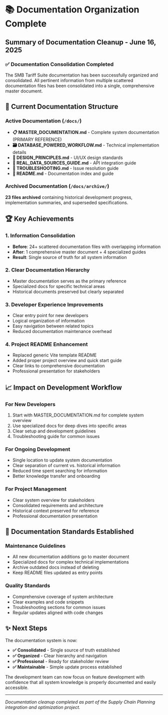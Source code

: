 # 📚 Documentation Organization Complete

## Summary of Documentation Cleanup - June 16, 2025

### ✅ Documentation Consolidation Completed

The SMB Tariff Suite documentation has been successfully organized and consolidated. All pertinent information from multiple scattered documentation files has been consolidated into a single, comprehensive master document.

## 📁 Current Documentation Structure

### Active Documentation (`/docs/`)

- **📋 MASTER_DOCUMENTATION.md** - Complete system documentation (PRIMARY REFERENCE)
- **🗃️ DATABASE_POWERED_WORKFLOW.md** - Technical implementation details
- **🎨 DESIGN_PRINCIPLES.md** - UI/UX design standards
- **🔌 REAL_DATA_SOURCES_GUIDE.md** - API integration guide
- **🔧 TROUBLESHOOTING.md** - Issue resolution guide
- **📖 README.md** - Documentation index and guide

### Archived Documentation (`/docs/archive/`)

**23 files archived** containing historical development progress, implementation summaries, and superseded specifications.

## 🏆 Key Achievements

### 1. Information Consolidation

- **Before**: 24+ scattered documentation files with overlapping information
- **After**: 1 comprehensive master document + 4 specialized guides
- **Result**: Single source of truth for all system information

### 2. Clear Documentation Hierarchy

- Master documentation serves as the primary reference
- Specialized docs for specific technical areas
- Historical documents preserved but clearly separated

### 3. Developer Experience Improvements

- Clear entry point for new developers
- Logical organization of information
- Easy navigation between related topics
- Reduced documentation maintenance overhead

### 4. Project README Enhancement

- Replaced generic Vite template README
- Added proper project overview and quick start guide
- Clear links to comprehensive documentation
- Professional presentation for stakeholders

## 📈 Impact on Development Workflow

### For New Developers

1. Start with MASTER_DOCUMENTATION.md for complete system overview
2. Use specialized docs for deep dives into specific areas
3. Clear setup and development guidelines
4. Troubleshooting guide for common issues

### For Ongoing Development

- Single location to update system documentation
- Clear separation of current vs. historical information
- Reduced time spent searching for information
- Better knowledge transfer and onboarding

### For Project Management

- Clear system overview for stakeholders
- Consolidated requirements and architecture
- Historical context preserved for reference
- Professional documentation presentation

## 🎯 Documentation Standards Established

### Maintenance Guidelines

- All new documentation additions go to master document
- Specialized docs for complex technical implementations
- Archive outdated docs instead of deleting
- Keep README files updated as entry points

### Quality Standards

- Comprehensive coverage of system architecture
- Clear examples and code snippets
- Troubleshooting sections for common issues
- Regular updates aligned with code changes

## ✨ Next Steps

The documentation system is now:

- **✅ Consolidated** - Single source of truth established
- **✅ Organized** - Clear hierarchy and navigation
- **✅ Professional** - Ready for stakeholder review
- **✅ Maintainable** - Simple update process established

The development team can now focus on feature development with confidence that all system knowledge is properly documented and easily accessible.

---

_Documentation cleanup completed as part of the Supply Chain Planning integration and optimization project._
